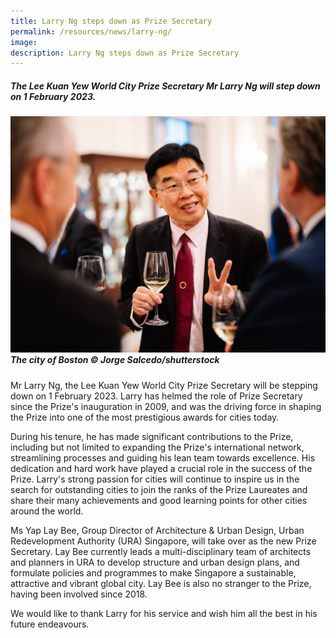 ```yaml
---
title: Larry Ng steps down as Prize Secretary
permalink: /resources/news/larry-ng/
image: 
description: Larry Ng steps down as Prize Secretary
---
```


##### The Lee Kuan Yew World City Prize Secretary Mr Larry Ng will step down on 1 February 2023.

##### ![Larry Ng steps down as Prize Secretary](/images/features/2023/larry-ng.jpg/)**The city of Boston** © Jorge Salcedo/shutterstock

Mr Larry Ng, the Lee Kuan Yew World City Prize Secretary will be stepping down on 1 February 2023. Larry has helmed the role of Prize Secretary since the Prize's inauguration in 2009, and was the driving force in shaping the Prize into one of the most prestigious awards for cities today. 

During his tenure, he has made significant contributions to the Prize, including but not limited to expanding the Prize's international network, streamlining processes and guiding his lean team towards excellence. His dedication and hard work have played a crucial role in the success of the Prize. Larry's strong passion for cities will continue to inspire us in the search for outstanding cities to join the ranks of the Prize Laureates and share their many achievements and good learning points for other cities around the world.

Ms Yap Lay Bee, Group Director of Architecture & Urban Design, Urban Redevelopment Authority (URA) Singapore, will take over as the new Prize Secretary. Lay Bee currently leads a multi-disciplinary team of architects and planners in URA to develop structure and urban design plans, and formulate policies and programmes to make Singapore a sustainable, attractive and vibrant global city. Lay Bee is also no stranger to the Prize, having been involved since 2018. 
 
We would like to thank Larry for his service and wish him all the best in his future endeavours.
